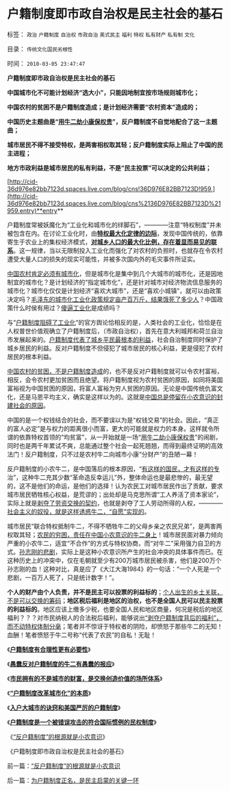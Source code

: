 # 户籍制度即市政自治权是民主社会的基石

标签： `政治` `户籍制度` `自治权` `市政自治` `美式民主` `福利` `特权` `私有财产` `私有制` `文化` 

目录： `传统文化国民劣根性`

时间： `2010-03-05 23:47:47`

**户籍制度即市政自治权是民主社会的基石**

**中国城市化不可能计划经济“选大小”，只能因地制宜按市场规则城市化；**

**中国农村的贫困不是户籍制度造成；是计划经济需要“农村资本”造成的；**

**中国历史主题曲是“[用牛二劫小康保权贵](../../../2009/10/13/两千年社稷延寿之九字真言.md)”，反户籍制度不自觉地配合了这一主题曲；**

**城市居民不得不接受特权，是两害相权取其轻；反户籍制度实际上阻止了中国的民主进程；**

**地方市政利益是城市居民的私有利益，不是“民主投票”可以决定的公共利益；**

[http://cid-36d976e82bb7123d.spaces.live.com/blog/cns!36D976E82BB7123D!959.](http://cid-36d976e82bb7123d.spaces.live.com/blog/cns%2136D976E82BB7123D%21959.entry)**entry**



户籍制度常被妖魔化为“工业化和城市化的绊脚石”，————注意“特权制度”并未被包含在内。在讨论工业化时，由[**特权最大化定律的边际**](../../../2009/8/1/特权二八定律，特权总令社会负担最大化.md)，发现中国传统的，依靠寄生于农业上的集权经济模式，[**对城乡人口的最大化比例，存在着显而易见的联系**](../../../2009/8/3/特权负担最大化定律城乡人口比例约束显而易见.md)。这一规律，当以无限制投入工业化而强化了对农村的负担时，也就存在令农村遭受大量人口的损失的现实可能性，并被多次国内外的毛灾事件所证实。

[中国农村肯定必须有城市化](../../../2009/1/5/农业人口城市化原动力和户籍制度必要性.md)，但是城市化是集中到几个大城市的城市化，还是因地制宜的城市化？是计划经济的“指定城市化”，还是针对城市对经济物流信息服务的城市化？城市化仅仅是计划经济“喜欢大城市”，还是“喜欢小城镇”，就可以由政策决定吗？[毛泽东的城市化工业化政策规定亩产百万斤，结果饿死了多少人](../../../2009/8/5/市场经济是工业化不成为人道灾难的必要条件.md)？中国政策什么时侯有用过？[傻逼工业化](../../../2009/8/2/工业化一定创造价值吗.md)是成绩吗？

与“[户籍制度阻碍了工业化](../../../2009/10/26/服务业创造财富吗？中国今天缺乏什么产品？.md)”的官方舆论恰相反的是，人类社会的工业化，恰恰是在人权普世价值观确立了户籍制度后，（市政自治权），首先在意大利城邦和荷兰自治市发展起来的。[户籍制度代表了城乡平民最根本的利益](../../../2009/9/6/户籍制度是中国全体平民的根本利益.md)，社会自治制度同时保护了城乡居民的利益。反对户籍制度不但侵犯了城市居民的核心利益，更是侵犯了农村居民的根本利益。

[中国农村的贫困，不是户籍制度造成](../../../2008/7/7/真是户籍制度造成了欠发达地区穷者越穷的原因吗？.md)的，也不是反对户籍制度就可以令农村富裕，相反，会令农村更加贫困而且绝望。将户籍制度视为农村贫困的原因，如同将美国富裕视为中国贫困的原因，将富人富裕为穷人贫困的原因。无论是中国传统仇富文化，还是马恩平均主义，确实是这样以为的。这就是[中国总是停留在小农意识的封建社会的原因](../../../2010/1/14/中国传统文化不相容于民主社会的两种价值观.md)。

中国的是一个权钱结合的社会，而不要误以为是“权钱交易”的社会。因此，“真正的富人必定”是与权力的距离很小而富，更大的可能就是权力的本身。这样就令所谓的依靠特权首领的“均贫富”，从一开始就是一场“[用牛二劫小康保权贵](../../../2009/10/13/两千年社稷延寿之九字真言.md)”的闹剧，同时也是两千年累试不爽，总能通过整个社会一起死翘翘，而得到最终证明的高效法门！反户籍制度，只不过是农村牛二向城市小康“分财产”的丑陋一幕！

反户籍制度的小农牛二，是中国落后的根本原因，“[有这样的国民，才有这样的专](../../../2009/12/31/有什么样的文化，就有什么样的国民.md)治”，这种牛二充其少数“革命造反幸运儿”外，整体命运也是最悲惨的，最无望的，这不是他们的命运，是他们的选择！认为农民工对城市居民作出了贡献，要求城市居民牺牲核心权益，是荒谬的；出处却是马克思所谓“工人养活了资本家论”，实际上就是[剥夺了劳资交换的契约](../../../2009/10/15/人权是生产的要素，劳动者和资本家的相生关系.md)，也就是剥夺了工人劳动所得的人权，————[社会主义的奴役，就是这样诱惑牛二，“自愿”实现的](../../../2010/1/27/回顾通往奴役的历史之路.md)。

城市居民“联合特权抵制牛二，不得不牺牲牛二的父母乡亲之农民兄弟”，是两害两权取其轻；[农民的穷困，责任在中国小农意识的牛二身上](../../../2010/2/1/老百姓不是邪恶的免疫体.md)！城市居民面对暴力倾向严重的小农牛二，适宜“不合作”的方式与特权协商，而“对牛二”采用强力自卫的方式。[孙志刚的悲剧](../../../2009/5/23/就孙志刚悲剧回答户籍制度合理性实施.md)，实际上是这种小农意识所产生的社会冲突的具体事件而已。在这种历史上的冲突中，仅在毛朝就至少有200万城市居民被杀害，他们是200万个孙志刚的血！这种对比，真是应了《大江大海1984》的一句话：“一个人死是一个悲剧，一百万人死了，只是统计数字！”。

**个人的财产由个人负责，并不是民主可以投票的利益标的**；[个人出生的乡土关联，不是可以交换的筹码](../../../2009/9/1/户口不是政府福利也不是可交换的品种.md)；**地区税后福利是地区的治权，也不是全国人民可以民主投票的利益标的**。地区应该上缴多少税，也要全国人民和地区商量，何况是税后的地区福利？？？对市民纳税人的合法税后福利，能够说出[“剥夺户籍制度背后的福利”，而不动特权体制分毫](../../../2010/1/29/“户籍制度改革城市化”的本质是浩劫.md)；笔者并不惊讶于特权者的阴险，却愤怒于那些牛二的无知！血酬！笔者愤怒于牛二号称“代表了农民”的自私！无耻！

《[**户籍制度有合理性更有必要性**](../../../2009/9/29/户籍制度的合理性和必要性专题讨论目录.md)》

《[**愚蠢反对户籍制度的牛二有愚蠢的报应**](../../../2010/1/27/愚蠢的人自然有愚蠢的报应.md)》

《[**市民拥有的不是城市的财富，是交换创造价值的场所体系**](../../../2010/1/29/市民拥有的不是城市的财富，是交换创造价值的场所体系.md)》

《[**“户籍制度改革城市化”的本质**](../../../2010/1/29/“户籍制度改革城市化”的本质是浩劫.md)》

《[**入户大城市的诀窍和美国严厉的户籍制度**](../../../2010/2/1/入户大城市的诀窍和美国严厉的户籍制度.md)》

《[**户籍制度是一个被错误攻击的符合国际惯例的民权制度**](../../../2010/3/4/户籍制度是被错误攻击的民权制度.md)》

《[“反户籍制度”的根源就是小农意识](../../../2010/3/5/“反户籍制度”的根源就是小农意识.md)》

《户籍制度即市政自治权是民主社会的基石》



前一篇：[“反户籍制度”的根源就是小农意识](../../../2010/3/5/“反户籍制度”的根源就是小农意识.md)

后一篇：[为户籍制度正名，是民主启蒙的关键一环](../../../2010/3/6/为户籍制度正名，是民主启蒙的关键一环.md)